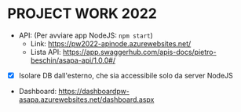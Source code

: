 # PROJECT WORK 2022
- API:  (Per avviare app NodeJS: `npm start`)
  - Link: https://pw2022-apinode.azurewebsites.net/
  - Lista API: https://app.swaggerhub.com/apis-docs/pietro-beschin/asapa-api/1.0.0#/


- [X] Isolare DB dall'esterno, che sia accessibile solo da server NodeJS

- Dashboard: https://dashboardpw-asapa.azurewebsites.net/dashboard.aspx

